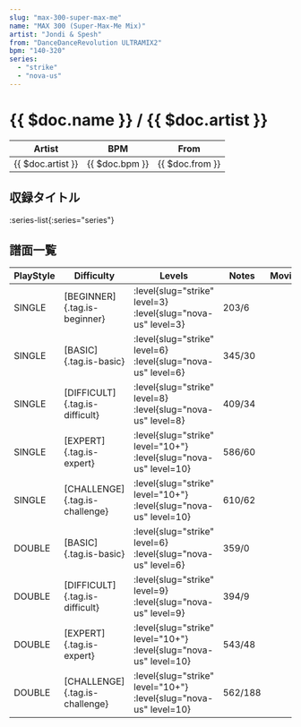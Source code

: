 ```yaml
---
slug: "max-300-super-max-me"
name: "MAX 300 (Super-Max-Me Mix)"
artist: "Jondi & Spesh"
from: "DanceDanceRevolution ULTRAMIX2"
bpm: "140-320"
series:
  - "strike"
  - "nova-us"
---
```


# {{ $doc.name }} / {{ $doc.artist }}

|Artist|BPM|From|
|------|---|----|
|{{ $doc.artist }}|{{ $doc.bpm }}|{{ $doc.from }}|

## 収録タイトル

:series-list{:series="series"}

## 譜面一覧

|PlayStyle|Difficulty|Levels|Notes|Movie|
|---------|----------|------|-----|-----|
|SINGLE|[BEGINNER]{.tag.is-beginner}|<div class="field is-grouped is-grouped-multiline">:level{slug="strike" level=3} :level{slug="nova-us" level=3}</div>|203/6||
|SINGLE|[BASIC]{.tag.is-basic}|<div class="field is-grouped is-grouped-multiline">:level{slug="strike" level=6} :level{slug="nova-us" level=6}</div>|345/30||
|SINGLE|[DIFFICULT]{.tag.is-difficult}|<div class="field is-grouped is-grouped-multiline">:level{slug="strike" level=8} :level{slug="nova-us" level=8}</div>|409/34||
|SINGLE|[EXPERT]{.tag.is-expert}|<div class="field is-grouped is-grouped-multiline">:level{slug="strike" level="10+"} :level{slug="nova-us" level=10}</div>|586/60||
|SINGLE|[CHALLENGE]{.tag.is-challenge}|<div class="field is-grouped is-grouped-multiline">:level{slug="strike" level="10+"} :level{slug="nova-us" level=10}</div>|610/62||
|DOUBLE|[BASIC]{.tag.is-basic}|<div class="field is-grouped is-grouped-multiline">:level{slug="strike" level=6} :level{slug="nova-us" level=6}</div>|359/0||
|DOUBLE|[DIFFICULT]{.tag.is-difficult}|<div class="field is-grouped is-grouped-multiline">:level{slug="strike" level=9} :level{slug="nova-us" level=9}</div>|394/9||
|DOUBLE|[EXPERT]{.tag.is-expert}|<div class="field is-grouped is-grouped-multiline">:level{slug="strike" level="10+"} :level{slug="nova-us" level=10}</div>|543/48||
|DOUBLE|[CHALLENGE]{.tag.is-challenge}|<div class="field is-grouped is-grouped-multiline">:level{slug="strike" level="10+"} :level{slug="nova-us" level=10}</div>|562/188||
